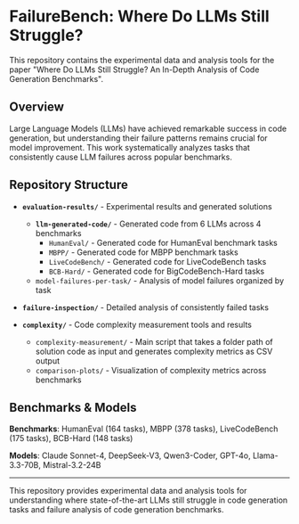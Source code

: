 # FailureBench: Where Do LLMs Still Struggle?

This repository contains the experimental data and analysis tools for the paper "Where Do LLMs Still Struggle? An In-Depth Analysis of Code Generation Benchmarks".

## Overview

Large Language Models (LLMs) have achieved remarkable success in code generation, but understanding their failure patterns remains crucial for model improvement. This work systematically analyzes tasks that consistently cause LLM failures across popular benchmarks.

## Repository Structure

- **`evaluation-results/`** - Experimental results and generated solutions
  - **`llm-generated-code/`** - Generated code from 6 LLMs across 4 benchmarks
    - `HumanEval/` - Generated code for HumanEval benchmark tasks
    - `MBPP/` - Generated code for MBPP benchmark tasks  
    - `LiveCodeBench/` - Generated code for LiveCodeBench tasks
    - `BCB-Hard/` - Generated code for BigCodeBench-Hard tasks
  - `model-failures-per-task/` - Analysis of model failures organized by task

- **`failure-inspection/`** - Detailed analysis of consistently failed tasks

- **`complexity/`** - Code complexity measurement tools and results
  - `complexity-measurement/` - Main script that takes a folder path of solution code as input and generates complexity metrics as CSV output
  - `comparison-plots/` - Visualization of complexity metrics across benchmarks

## Benchmarks & Models

**Benchmarks**: HumanEval (164 tasks), MBPP (378 tasks), LiveCodeBench (175 tasks), BCB-Hard (148 tasks)

**Models**: Claude Sonnet-4, DeepSeek-V3, Qwen3-Coder, GPT-4o, Llama-3.3-70B, Mistral-3.2-24B

---

This repository provides experimental data and analysis tools for understanding where state-of-the-art LLMs still struggle in code generation tasks and failure analysis of code generation benchmarks.
